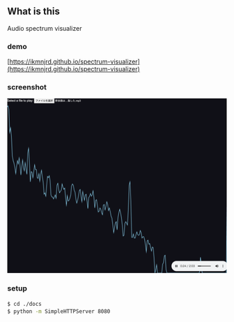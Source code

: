 ## What is this
Audio spectrum visualizer

### demo
[https://ikmnjrd.github.io/spectrum-visualizer](https://ikmnjrd.github.io/spectrum-visualizer)


### screenshot
![スクリーンショット](./screenshot.png)

### setup
```bash
$ cd ./docs
$ python -m SimpleHTTPServer 8080
```